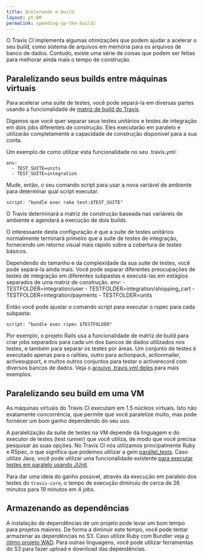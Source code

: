 ```yaml
---
title: Acelerando o build
layout: pt-BR
permalink: speeding-up-the-build/
---
```


O Travis CI implementa algumas otimizações que podem ajudar a acelerar o seu build,
como sistema de arquivos em memória para os arquivos de banco de dados. Contudo, existe uma série
de coisas que podem ser feitas para melhorar ainda mais o tempo de construção.

## Paralelizando seus builds entre máquinas virtuais

Para acelerar uma suite de testes, você pode separá-la em diversas partes usando
a funcionalidade  de [matriz de build do Travis](/pt-BR/user/build-configuration/#A-Matriz-de-Build-(Constru%C3%A7%C3%A3o)).

Digamos que você quer separar seus testes unitários e testes de integração em dois jobs diferentes de construção.
Eles executarão em paralelo e utilizarão completamente a capacidade de construção disponível para a sua conta.

Um exemplo de como utilizar esta funcionalidade no seu .travis.yml:

    env:
      - TEST_SUITE=units
      - TEST_SUITE=integration

Mude, então, o seu comando script para usar a nova variável de ambiente para 
determinar qual script executar.

    script: "bundle exec rake test:$TEST_SUITE"

O Travis determinará a matriz de construção baseada nas variáveis de ambiente
e agendará a execução de dois builds.

O interessante desta configuração é que a suite de testes unitários normalmente
terminará primeiro que a suite de testes de integração, fornecendo um retorno
visual mais rápido sobre a cobertura de testes básicos.

Dependendo do tamanho e da complexidade da sua suite de testes, você pode separá-la ainda mais.
Você pode separar diferentes preocupações de testes de integração em diferentes subpastas e executá-las
em estágios separados de uma matriz de construção.
    env:
      - TESTFOLDER=integration/user
      - TESTFOLDER=integration/shopping_cart
      - TESTFOLDER=integration/payments
      - TESTFOLDER=units

Então você pode ajustar o comando script para executar o rspec para cada subpasta:

    script: "bundle exec rspec $TESTFOLDER"

Por exemplo, o projeto Rails usa a funcionalidade de matriz de build para criar jobs separados
para cada um dos bancos de dados utilizados nos testes, e também para separar os testes por
áreas. Um conjunto de testes é executado apenas para o railties, outro para actionpack, actionmailer,
activesupport, e muitos outros conjuntos para testar o activerecord com diversos bancos de dados.
Veja o [arquivo .travis.yml deles](https://github.com/rails/rails/blob/master/.travis.yml) para mais exemplos.

## Paralelizando seu build em uma VM

As máquinas virtuais do Travis CI executam em 1.5 núcleos virtuais. Isto não exatamente concorrência, que 
permite que você paralelize muito, mas pode fornecer um bom ganho dependendo do seu uso.

A paralelização da suite de testes na VM depende da linguagem e do executor de testes (test runner) que você
utiliza, de modo que você precisa pesquisar as suas opções. No Travis CI nós utilizamos principalmente
Ruby e RSpec, o que significa que podemos utilizar a gem [parallel_tests](https://github.com/grosser/parallel_tests).
Caso utilize Java, você pode utilizar uma funcionalidade existente [para executar testes em paralelo
usando JUnit](http://incodewetrustinc.blogspot.com/2009/07/run-your-junit-tests-in-parallel-with.html).

Para dar uma ideia do ganho possível, através da execução em paralelo dos testes do `travis-core`,
o tempo de execução diminuiu de cerca de 26 minutos para 19 minutos em 4 jobs.

## Armazenando as dependências

A instalação de dependências de um projeto pode levar um bom tempo para projetos maiores.
De forma a diminuir este tempo, você pode tentar armazenar as dependências no S3. Caso utilize Ruby
com Bundler veja [o ótimo projeto WAD](https://github.com/Fingertips/WAD). Para outras linguagens, 
você pode utilizar ferramentas do S3 para fazer upload e download das dependências.

